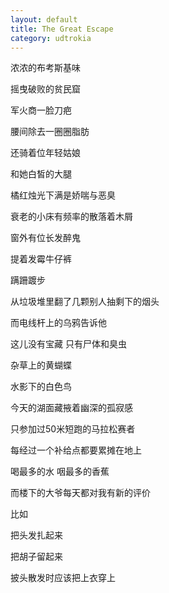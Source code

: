 ```yaml
---
layout: default
title: The Great Escape
category: udtrokia
---
```


浓浓的布考斯基味 

摇曳破败的贫民窟

军火商一脸刀疤

腰间除去一圈圈脂肪

还骑着位年轻姑娘

和她白皙的大腿

橘红烛光下满是娇喘与恶臭

衰老的小床有频率的散落着木屑

窗外有位长发醉鬼

提着发霉牛仔裤

蹒跚踱步

从垃圾堆里翻了几颗别人抽剩下的烟头

而电线杆上的乌鸦告诉他 

这儿没有宝藏 只有尸体和臭虫

杂草上的黄蝴蝶 

水影下的白色鸟

今天的湖面藏掖着幽深的孤寂感

只参加过50米短跑的马拉松赛者

每经过一个补给点都要累摊在地上 

喝最多的水 咽最多的香蕉

而楼下的大爷每天都对我有新的评价

比如

把头发扎起来

把胡子留起来

披头散发时应该把上衣穿上
